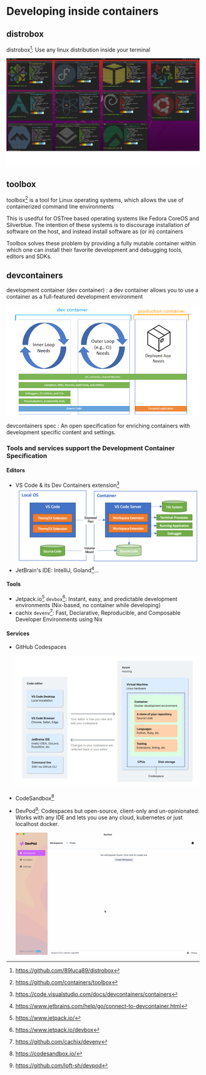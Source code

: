 # Developing inside containers

## distrobox

distrobox[^distrobox]: Use any linux distribution inside your terminal

![distrobox](distrobox.png)

## toolbox

toolbox[^toolbox] is a tool for Linux operating systems, which allows the use of containerized command line environments

This is usedful for OSTree based operating systems like Fedora CoreOS and Silverblue. The intention of these systems is to discourage installation of software on the host, and instead install software as (or in) containers

Toolbox solves these problem by providing a fully mutable container within which one can install their favorite development and debugging tools, editors and SDKs.

## devcontainers

development container (dev container)
: a dev container allows you to use a container as a full-featured development environment

![dev container vs production container](dev-container-and-prod-container.png)

devcontainers spec
: An open specification for enriching containers with development specific content and settings.

### Tools and services support the Development Container Specification

#### Editors

- VS Code & its Dev Containers extension[^vscode-dev-container]
  ![VS Code - Dev Container](vscode-dev-container.png)
- JetBrain's IDE: IntelliJ, Goland[^goland-dev-container]...

#### Tools

- Jetpack.io[^jetpack.io] `devbox`[^devbox]: Instant, easy, and predictable development environments (Nix-based, no container while developing)
- cachix `devenv`[^devenv]: Fast, Declarative, Reproducible, and Composable Developer Environments using Nix

#### Services

- GitHub Codespaces

  ![GitHub Codespaces](github-codespaces.png)

- CodeSandbox[^codesandbox]
- DevPod[^devpod]: Codespaces but open-source, client-only and un-opinionated: Works with any IDE and lets you use any cloud, kubernetes or just localhost docker.

  ![DevPod Demo](devpod-demo.png)

[^distrobox]: <https://github.com/89luca89/distrobox>
[^toolbox]: <https://github.com/containers/toolbox>
[^goland-dev-container]: <https://www.jetbrains.com/help/go/connect-to-devcontainer.html>
[^vscode-dev-container]: <https://code.visualstudio.com/docs/devcontainers/containers>
[^jetpack.io]: <https://www.jetpack.io/>
[^devenv]: <https://github.com/cachix/devenv>
[^codesandbox]: <https://codesandbox.io/>
[^devpod]: <https://github.com/loft-sh/devpod>
[^devbox]: <https://www.jetpack.io/devbox>
